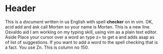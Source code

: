 # Header

This is a *document* written in us English with spell **checker** on in vim. OK, acid
add and ask call Morten so your name is Morten. This is a new line.
Osvaldo aid  I am working on my typing skill, using vim as a plain text
editor.  Aside Place your cursor over a word an type z= to get a and adds asap
as of list of suggestions. If you want to add a word to the spell checking that
is a fact. You use Zn.  This is column no 150.


